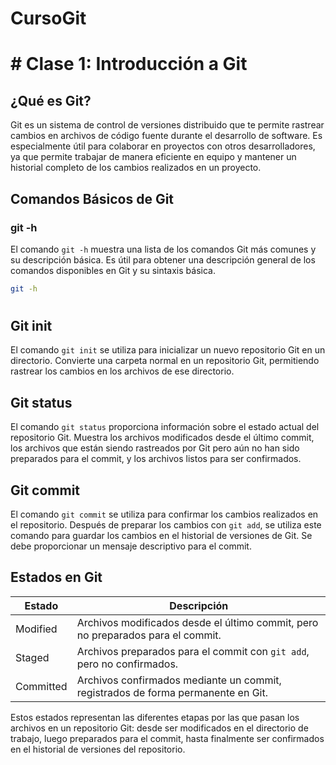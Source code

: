 # CursoGit

# # Clase 1: Introducción a Git

## ¿Qué es Git?

Git es un sistema de control de versiones distribuido que te permite rastrear cambios en archivos de código fuente durante el desarrollo de software. Es especialmente útil para colaborar en proyectos con otros desarrolladores, ya que permite trabajar de manera eficiente en equipo y mantener un historial completo de los cambios realizados en un proyecto.

## Comandos Básicos de Git

### git -h

El comando `git -h` muestra una lista de los comandos Git más comunes y su descripción básica. Es útil para obtener una descripción general de los comandos disponibles en Git y su sintaxis básica.

```bash
git -h
```

# 

## Git init

El comando `git init` se utiliza para inicializar un nuevo repositorio Git en un directorio. Convierte una carpeta normal en un repositorio Git, permitiendo rastrear los cambios en los archivos de ese directorio.

## Git status

El comando `git status` proporciona información sobre el estado actual del repositorio Git. Muestra los archivos modificados desde el último commit, los archivos que están siendo rastreados por Git pero aún no han sido preparados para el commit, y los archivos listos para ser confirmados.

## Git commit

El comando `git commit` se utiliza para confirmar los cambios realizados en el repositorio. Después de preparar los cambios con `git add`, se utiliza este comando para guardar los cambios en el historial de versiones de Git. Se debe proporcionar un mensaje descriptivo para el commit.

## Estados en Git

| Estado    | Descripción                                                                      |
| --------- | -------------------------------------------------------------------------------- |
| Modified  | Archivos modificados desde el último commit, pero no preparados para el commit.  |
| Staged    | Archivos preparados para el commit con `git add`, pero no confirmados.           |
| Committed | Archivos confirmados mediante un commit, registrados de forma permanente en Git. |

Estos estados representan las diferentes etapas por las que pasan los archivos en un repositorio Git: desde ser modificados en el directorio de trabajo, luego preparados para el commit, hasta finalmente ser confirmados en el historial de versiones del repositorio.